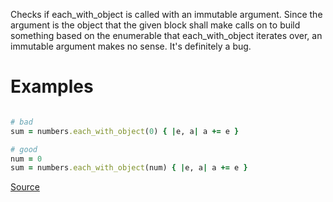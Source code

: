 
Checks if each_with_object is called with an immutable
argument. Since the argument is the object that the given block shall
make calls on to build something based on the enumerable that
each_with_object iterates over, an immutable argument makes no sense.
It's definitely a bug.

# Examples

```ruby

# bad
sum = numbers.each_with_object(0) { |e, a| a += e }

# good
num = 0
sum = numbers.each_with_object(num) { |e, a| a += e }
```

[Source](http://www.rubydoc.info/gems/rubocop/RuboCop/Cop/Lint/EachWithObjectArgument)